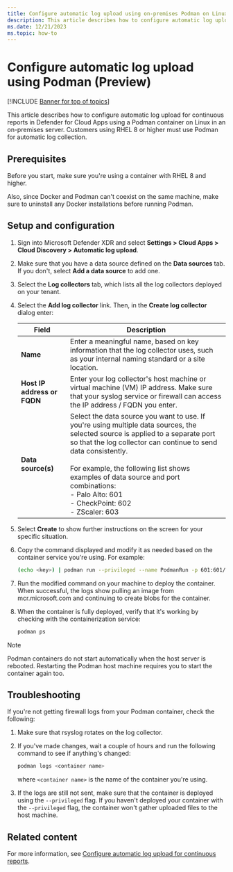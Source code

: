 ```yaml
---
title: Configure automatic log upload using on-premises Podman on Linux | Microsoft Defender for Cloud Apps
description: This article describes how to configure automatic log upload for continuous reports in Defender for Cloud Apps using a Podman container on Linux in an on-premises server.
ms.date: 12/21/2023
ms.topic: how-to
---
```


# Configure automatic log upload using Podman (Preview)

[!INCLUDE [Banner for top of topics](includes/banner.md)]

This article describes how to configure automatic log upload for continuous reports in Defender for Cloud Apps using a Podman container on Linux in an on-premises server. Customers using RHEL 8 or higher must use Podman for automatic log collection.

## Prerequisites

Before you start, make sure you're using a container with RHEL 8 and higher.

Also, since Docker and Podman can't coexist on the same machine, make sure to uninstall any Docker installations before running Podman.

## Setup and configuration

1. Sign into Microsoft Defender XDR and select **Settings > Cloud Apps > Cloud Discovery > Automatic log upload**.

1. Make sure that you have a data source defined on the **Data sources** tab. If you don't, select **Add a data source** to add one. <!--i don't see this option?-->

1. Select the **Log collectors** tab, which lists all the log collectors deployed on your tenant.

1. Select the **Add log collector** link. Then, in the **Create log collector** dialog enter:

    |Field  |Description  |
    |---------|---------|
    |**Name**     |    Enter a meaningful name, based on key information that the log collector uses, such as your internal naming standard or a site location.     |
    |**Host IP address or FQDN**     |  Enter your log collector's host machine or virtual machine (VM) IP address. Make sure that your syslog service or firewall can access the IP address / FQDN you enter. |
    |**Data source(s)**     |  Select the data source you want to use.  If you're using multiple data sources, the selected source is applied to a separate port so that the log collector can continue to send data consistently.  <br><br>For example, the following list shows examples of data source and port combinations: <br>- Palo Alto: 601 <br>- CheckPoint: 602 <br>- ZScaler: 603 |

1. Select **Create** to show further instructions on the screen for your specific situation.

1. Copy the command displayed and modify it as needed based on the container service you're using. For example:

    ```bash
    (echo <key>) | podman run --privileged --name PodmanRun -p 601:601/tcp -p 21:21 -p 20000-20099:20000-20099 -e "PUBLICIP='10.0.2.15'" -e "PROXY=" -e "SYSLOG=true" -e "CONSOLE= <tenant>.us3.portal.cloudappsecurity.com" -e "COLLECTOR=PodmanTest" --security-opt apparmor:unconfined --cap-add=SYS_ADMIN --restart unless-stopped -a stdin -i mcr.microsoft.com/mcas/logcollector starter 
    ```

1. Run the modified command on your machine to deploy the container. When successful, the logs show pulling an image from mcr.microsoft.com and continuing to create blobs for the container.

1. When the container is fully deployed, verify that it's working by checking with the containerization service:

    ```bash
    podman ps
    ```

> [!NOTE]
> Podman containers do not start automatically when the host server is rebooted. Restarting the Podman host machine requires you to start the container again too.

## Troubleshooting

If you're not getting firewall logs from your Podman container, check the following:

1. Make sure that rsyslog rotates on the log collector.
1. If you've made changes, wait a couple of hours and run the following command to see if anything's changed:

    ```bash
    podman logs <container name>
    ```

    where `<container name>` is the name of the container you're using.

1. If the logs are still not sent, make sure that the container is deployed using the `--privileged` flag. If you haven't deployed your container with the `--privileged` flag, the container won't gather uploaded files to the host machine. <!--is this needed? what does this mean?-->

## Related content

For more information, see [Configure automatic log upload for continuous reports](discovery-docker.md). 